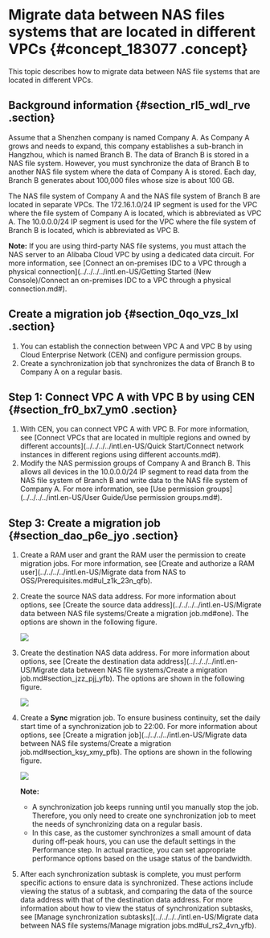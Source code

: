 # Migrate data between NAS files systems that are located in different VPCs {#concept_183077 .concept}

This topic describes how to migrate data between NAS file systems that are located in different VPCs.

## Background information {#section_rl5_wdl_rve .section}

Assume that a Shenzhen company is named Company A. As Company A grows and needs to expand, this company establishes a sub-branch in Hangzhou, which is named Branch B. The data of Branch B is stored in a NAS file system. However, you must synchronize the data of Branch B to another NAS file system where the data of Company A is stored. Each day, Branch B generates about 100,000 files whose size is about 100 GB.

The NAS file system of Company A and the NAS file system of Branch B are located in separate VPCs. The 172.16.1.0/24 IP segment is used for the VPC where the file system of Company A is located, which is abbreviated as VPC A. The 10.0.0.0/24 IP segment is used for the VPC where the file system of Branch B is located, which is abbreviated as VPC B.

**Note:** If you are using third-party NAS file systems, you must attach the NAS server to an Alibaba Cloud VPC by using a dedicated data circuit. For more information, see [Connect an on-premises IDC to a VPC through a physical connection](../../../../intl.en-US/Getting Started (New Console)/Connect an on-premises IDC to a VPC through a physical connection.md#).

## Create a migration job {#section_0qo_vzs_lxl .section}

1.  You can establish the connection between VPC A and VPC B by using Cloud Enterprise Network \(CEN\) and configure permission groups.
2.  Create a synchronization job that synchronizes the data of Branch B to Company A on a regular basis.

## Step 1: Connect VPC A with VPC B by using CEN {#section_fr0_bx7_ym0 .section}

1.  With CEN, you can connect VPC A with VPC B. For more information, see [Connect VPCs that are located in multiple regions and owned by different accounts](../../../../intl.en-US/Quick Start/Connect network instances in different regions using different accounts.md#).
2.  Modify the NAS permission groups of Company A and Branch B. This allows all devices in the 10.0.0.0/24 IP segment to read data from the NAS file system of Branch B and write data to the NAS file system of Company A. For more information, see [Use permission groups](../../../../intl.en-US/User Guide/Use permission groups.md#).

## Step 3: Create a migration job {#section_dao_p6e_jyo .section}

1.  Create a RAM user and grant the RAM user the permission to create migration jobs. For more information, see [Create and authorize a RAM user](../../../../intl.en-US/Migrate data from NAS to OSS/Prerequisites.md#ul_z1k_23n_qfb).
2.  Create the source NAS data address. For more information about options, see [Create the source data address](../../../../intl.en-US/Migrate data between NAS file systems/Create a migration job.md#one). The options are shown in the following figure.

    ![](http://static-aliyun-doc.oss-cn-hangzhou.aliyuncs.com/assets/img/156897/155850500645080_en-US.png)

3.  Create the destination NAS data address. For more information about options, see [Create the destination data address](../../../../intl.en-US/Migrate data between NAS file systems/Create a migration job.md#section_jzz_pjj_yfb). The options are shown in the following figure.

    ![](http://static-aliyun-doc.oss-cn-hangzhou.aliyuncs.com/assets/img/156897/155850500645081_en-US.png)

4.  Create a **Sync** migration job. To ensure business continuity, set the daily start time of a synchronization job to 22:00. For more information about options, see [Create a migration job](../../../../intl.en-US/Migrate data between NAS file systems/Create a migration job.md#section_ksy_xmy_pfb). The options are shown in the following figure.

    ![](http://static-aliyun-doc.oss-cn-hangzhou.aliyuncs.com/assets/img/156897/155850500645090_en-US.png)

    **Note:** 

    -   A synchronization job keeps running until you manually stop the job. Therefore, you only need to create one synchronization job to meet the needs of synchronizing data on a regular basis.
    -   In this case, as the customer synchronizes a small amount of data during off-peak hours, you can use the default settings in the Performance step. In actual practice, you can set appropriate performance options based on the usage status of the bandwidth.
5.  After each synchronization subtask is complete, you must perform specific actions to ensure data is synchronized. These actions include viewing the status of a subtask, and comparing the data of the source data address with that of the destination data address. For more information about how to view the status of synchronization subtasks, see [Manage synchronization subtasks](../../../../intl.en-US/Migrate data between NAS file systems/Manage migration jobs.md#ul_rs2_4vn_yfb).

